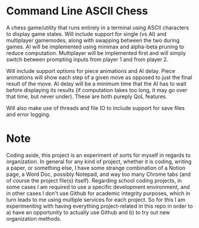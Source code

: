 # Command Line ASCII Chess
A chess game/utility that runs entirely in a terminal using ASCII characters to display game states. Will include support for single (vs AI) and multiplayer gamemodes, along with swapping between the two during games. AI will be implemented using minimax and alpha-beta pruning to reduce computation. Multiplayer will be implemented first and will simply switch between prompting inputs from player 1 and from player 2.

Will include support options for piece animations and AI delay. Piece animations will show each step of a given move as opposed to just the final result of the move. AI delay will be a minimum time that the AI has to wait before displaying its results (if computation takes too long, it may go over that time, but never under). These are both pureply QoL features.

Will also make use of threads and file IO to include support for save files and error logging.


# Note
Coding aside, this project is an experiment of sorts for myself in regards to organization. In general for any kind of project, whether it is coding, writing a paper, or something else, I have some strange combination of a Notion page, a Word Doc, possibly Notepad, and way too many Chrome tabs (and of course the project file(s) itself).
Regarding school coding projects, in some cases I am required to use a specific development environment, and in other cases I don't use Github for academic integrity purposes, which in turn leads to me using multiple services for each project. So for this I am experimenting with having everything project-related in this repo in order to a) have an opportunity to actually use Github and b) to try out new organization methods.
